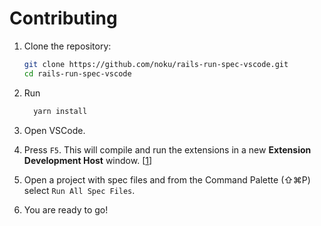 # Contributing

1. Clone the repository:

   ```bash
   git clone https://github.com/noku/rails-run-spec-vscode.git
   cd rails-run-spec-vscode
   ```

2. Run

   ```bash
     yarn install
   ```

3. Open VSCode.

4. Press `F5`. This will compile and run the extensions in a new **Extension Development Host** window. [[1]]

5. Open a project with spec files and from the Command Palette (⇧⌘P) select `Run All Spec Files`.

6. You are ready to go!

[1]: https://code.visualstudio.com/api/get-started/your-first-extension
